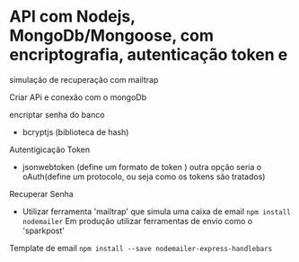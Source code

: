 # API com Nodejs, MongoDb/Mongoose, com encriptografia, autenticação token e 
  simulação de recuperação com mailtrap


Criar APi e conexão com o mongoDb 

encriptar senha do banco
- bcryptjs (biblioteca de hash) 

Autentigicação Token
- jsonwebtoken (define um formato de token )
    outra opção seria o oAuth(define um protocolo, ou seja como os tokens são tratados)

Recuperar Senha
- Utilizar ferramenta 'mailtrap' que simula uma caixa de email `npm install nodemailer`
    Em produção utilizar ferramentas de envio como o 'sparkpost'

Template de email
    `npm install --save nodemailer-express-handlebars `
